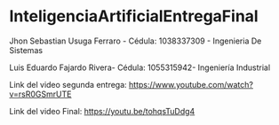 # InteligenciaArtificialEntregaFinal
Jhon Sebastian Usuga Ferraro - Cédula: 1038337309 - Ingenieria De Sistemas

Luis Eduardo Fajardo Rivera- Cédula: 1055315942- Ingeniería Industrial

Link del video segunda entrega: https://www.youtube.com/watch?v=rsR0GSmrUTE

Link del video Final: https://youtu.be/tohqsTuDdg4
